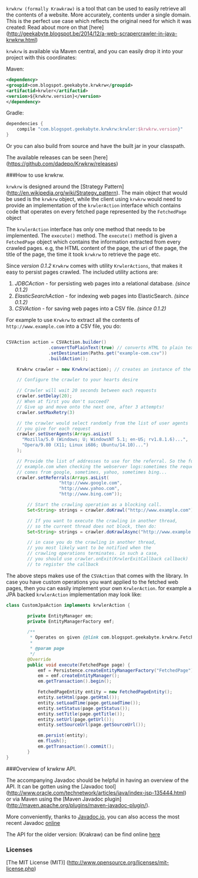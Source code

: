 `krwkrw (formally Krawkraw)` is a tool that can be used to easily retrieve all the contents of a website. More
accurately, contents under a single domain. This is the perfect use case which reflects the original need for
which it was created: Read about more on that [here] (http://geekabyte.blogspot.be/2014/12/a-web-scrapercrawler-in-java-krwkrw.html)

`krwkrw` is available via Maven central, and you can easily drop it into your project with this coordinates:

Maven:

```xml
<dependency>
<groupid>com.blogspot.geekabyte.krwkrw</groupid>
<artifactid>krwler</artifactid>
<version>${krwkrw.version}</version>
</dependency>
```
Gradle:

```groovy
dependencies {
    compile "com.blogspot.geekabyte.krwkrw:krwler:$krwkrw.version}"
}
```
Or you can also build from source and have the built jar in your classpath.

The available releases can be seen [here] (https://github.com/dadepo/Krwkrw/releases)

###How to use krwkrw.

`krwkrw` is designed around the [Strategy Pattern] (http://en.wikipedia.org/wiki/Strategy_pattern). The main object that
would be used is the `krwkrw` object, while the client using `krwkrw` would need to provide an implementation of the
`krwlerAction` interface which contains code that operates on every fetched page represented by the `FetchedPage` object

The `krwlerAction` interface has only one method that needs to be implemented. The `execute()` method. The `execute()`
method is given a `FetchedPage` object which contains the information extracted from every crawled pages. e.g, the HTML
content of the page, the uri of the page, the title of the page, the time it took `krwkrw` to retrieve the page etc.

Since _version 0.1.2_ `Krwkrw` comes with utility `KrwlerActions`, that makes it easy to persist pages crawled.
The included utility actions are:

1. *JDBCAction* - for persisting web pages into a relational database. _(since 0.1.2)_
2. *ElasticSearchAction* - for indexing web pages into ElasticSearch. _(since 0.1.2)_
3. *CSVAction* - for saving web pages into a CSV file. _(since 0.1.2)_

For example to use `Krwkrw` to extract all the contents of `http://www.example.com` into a CSV file, you do:

```java

CSVAction action = CSVAction.builder()
                .convertToPlainText(true) // converts HTML to plain text
                .setDestination(Paths.get("example-com.csv"))
                .buildAction();

    Krwkrw crawler = new Krwkrw(action); // creates an instance of the crawler with the action

    // Configure the crawler to your hearts desire

    // Crawler will wait 20 seconds between each requests
    crawler.setDelay(20);
    // When at first you don't succeed?
    // Give up and move onto the next one, after 3 attempts!
    crawler.setMaxRetry(3)

    // the crawler would select randomly from the list of user agents
    // you give for each request
    crawler.setUserAgents(Arrays.asList(
      "Mozilla/5.0 (Windows; U; WindowsNT 5.1; en-US; rv1.8.1.6)...",
      "Opera/9.80 (X11; Linux i686; Ubuntu/14.10)...")
    );

    // Provide the list of addresses to use for the referral. So the folks at
    // example.com when checking the webserver logs:sometimes the request
    // comes from google, sometimes, yahoo, sometimes bing...
    crawler.setReferrals(Arrays.asList(
                    "http://www.google.com",
                    "http://www.yahoo.com",
                    "http://www.bing.com"));

        // Start the crawling operation as a blocking call.
        Set<String> strings = crawler.doKrawl("http://www.example.com");

        // If you want to execute the crawling in another thread,
        // so the current thread does not block, then do:
        Set<String> strings = crawler.doKrawlAsync("http://www.example.com");

        // in case you do the crawling in another thread,
        // you most likely want to be notified when the
        // crawling operations terminates. in such a case,
        // you should use crawler.onExit(KrwlerExitCallback callback)
        // to register the callback
```

The above steps makes use of the `CSVAction` that comes with the library. In case you have custom operations you want
applied to the fetched web pages, then you can easily implement your own `KrwlerAction`. for example a JPA backed
 `krwlerAction` implementation may look like:


```java
class CustomJpaAction implements krwlerAction {

        private EntityManager em;
        private EntityManagerFactory emf;

        /**
         * Operates on given {@link com.blogspot.geekabyte.krwkrw.FetchedPage}
         *
         * @param page
         */
        @Override
        public void execute(FetchedPage page) {
            emf = Persistence.createEntityManagerFactory("FetchedPage");
            em = emf.createEntityManager();
            em.getTransaction().begin();

            FetchedPageEntity entity = new FetchedPageEntity();
            entity.setHtml(page.getHtml());
            entity.setLoadTime(page.getLoadTime());
            entity.setStatus(page.getStatus());
            entity.setTitle(page.getTitle());
            entity.setUrl(page.getUrl());
            entity.setSourceUrl(page.getSourceUrl());

            em.persist(entity);
            em.flush();
            em.getTransaction().commit();
        }
}
```

###Overview of krwkrw API.

The accompanying Javadoc should be helpful in having an overview of the API. It can be gotten using the
[Javadoc tool] (http://www.oracle.com/technetwork/articles/java/index-jsp-135444.html) or via Maven using the
[Maven Javadoc plugin] (http://maven.apache.org/plugins/maven-javadoc-plugin/).

More conveniently, thanks to [Javadoc.io](http://www.javadoc.io), you can also access the most recent Javadoc [online](http://www.javadoc.io/doc/com.blogspot.geekabyte.krwkrw/krwler/)

The API for the older version: (Krakraw) can be find online [here](http://www.javadoc.io/doc/com.blogspot.geekabyte.krawkraw/krawler/)


### Licenses
[The MIT License (MIT)] (http://www.opensource.org/licenses/mit-license.php)
